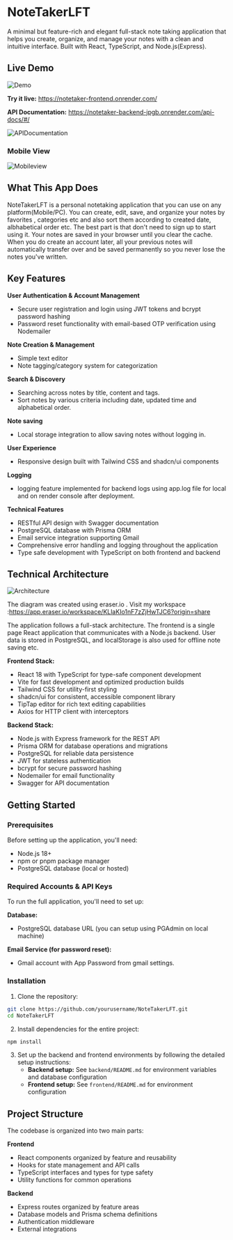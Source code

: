 # NoteTakerLFT

A minimal but feature-rich and elegant full-stack note taking application that helps you create, organize, and manage your notes with a clean and intuitive interface. Built with React, TypeScript, and Node.js(Express).

## Live Demo

![Demo](/frontend/public/Notedemo.gif)

**Try it live:** https://notetaker-frontend.onrender.com/

**API Documentation:** https://notetaker-backend-jpgb.onrender.com/api-docs/#/

![APIDocumentation](/frontend/public/swagger.png)

### Mobile View
![Mobileview](/frontend/public/mobileview.png)


## What This App Does

NoteTakerLFT is a personal notetaking application that you can use on any platform(Mobile/PC). You can create, edit, save, and organize your notes by favorites , categories etc and also sort them according to created date, albhabetical order etc.
The best part is that don't need to sign up to start using it. Your notes are saved in your browser until you clear the cache. When you do create an account later, all your previous notes will automatically transfer over and be saved permanently so you never lose the notes you've written.

## Key Features

**User Authentication & Account Management**
- Secure user registration and login using JWT tokens and bcrypt password hashing
- Password reset functionality with email-based OTP verification using Nodemailer

**Note Creation & Management**
- Simple text editor 
- Note tagging/category system for categorization

**Search & Discovery**
- Searching across notes by title, content and tags.
- Sort notes by various criteria including date, updated time and alphabetical order.

**Note saving**
- Local storage integration to allow saving notes without logging in.

**User Experience**
- Responsive design built with Tailwind CSS and shadcn/ui components

**Logging**
- logging feature implemented for backend logs using app.log file for local and on render console after deployment. 

**Technical Features**
- RESTful API design with Swagger documentation
- PostgreSQL database with Prisma ORM 
- Email service integration supporting Gmail
- Comprehensive error handling and logging throughout the application
- Type safe development with TypeScript on both frontend and backend

## Technical Architecture

![Architecture](/frontend/public/architecture.png)

The diagram was created using eraser.io . Visit my workspace :https://app.eraser.io/workspace/KLlaKIo1nF7zZjHwTJC6?origin=share 

The application follows a full-stack architecture. The frontend is a single page React application that communicates with a Node.js backend. User data is stored in PostgreSQL, and localStorage is also used for offline note saving etc.

**Frontend Stack:**
- React 18 with TypeScript for type-safe component development
- Vite for fast development and optimized production builds
- Tailwind CSS for utility-first styling
- shadcn/ui for consistent, accessible component library
- TipTap editor for rich text editing capabilities
- Axios for HTTP client with interceptors

**Backend Stack:**
- Node.js with Express framework for the REST API
- Prisma ORM for database operations and migrations
- PostgreSQL for reliable data persistence
- JWT for stateless authentication
- bcrypt for secure password hashing
- Nodemailer for email functionality
- Swagger for API documentation

## Getting Started

### Prerequisites

Before setting up the application, you'll need:

- Node.js 18+
- npm or pnpm package manager
- PostgreSQL database (local or hosted)

### Required Accounts & API Keys

To run the full application, you'll need to set up:

**Database:**
- PostgreSQL database URL (you can setup using PGAdmin on local machine)

**Email Service (for password reset):**
- Gmail account with App Password from gmail settings.

### Installation

1. Clone the repository:
```bash
git clone https://github.com/yourusername/NoteTakerLFT.git
cd NoteTakerLFT
```

2. Install dependencies for the entire project:
```bash
npm install
```

3. Set up the backend and frontend environments by following the detailed setup instructions:
   - **Backend setup:** See `backend/README.md` for environment variables and database configuration
   - **Frontend setup:** See `frontend/README.md` for environment configuration

## Project Structure

The codebase is organized into two main parts:

**Frontend**
- React components organized by feature and reusability
- Hooks for state management and API calls
- TypeScript interfaces and types for type safety
- Utility functions for common operations

**Backend**
- Express routes organized by feature areas
- Database models and Prisma schema definitions
- Authentication middleware
- External integrations


